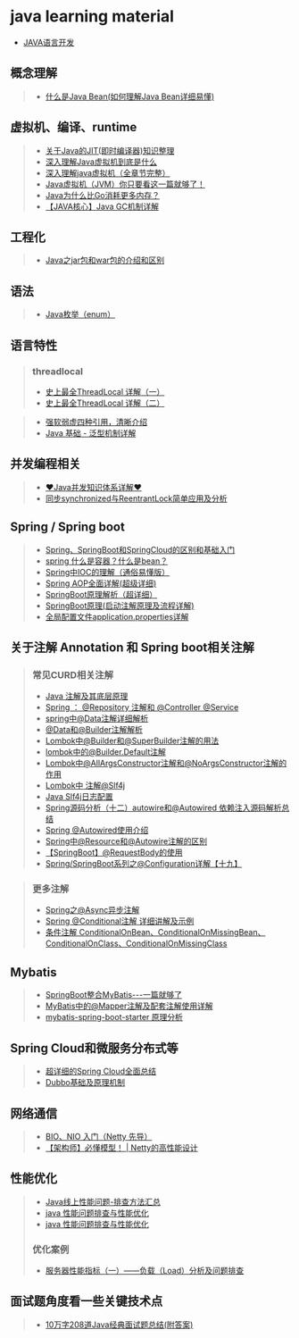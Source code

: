 # java learning material


- [JAVA语言开发](#JAVA语言开发)
## 概念理解
> - [什么是Java Bean(如何理解Java Bean详细易懂)](https://tangjiusheng.com/it/730.html)

## 虚拟机、编译、runtime
> - [关于Java的JIT(即时编译器)知识整理](https://blog.csdn.net/Genmer/article/details/119355224)
> - [深入理解Java虚拟机到底是什么](https://blog.csdn.net/zhangjg_blog/article/details/20380971)
> - [深入理解java虚拟机（全章节完整）](https://blog.csdn.net/TJtulong/article/details/89598598)
> - [Java虚拟机（JVM）你只要看这一篇就够了！](https://blog.csdn.net/qq_41701956/article/details/81664921)
> - [Java为什么比Go消耗更多内存？](https://zhuanlan.zhihu.com/p/409158265)
> - [【JAVA核心】Java GC机制详解](https://blog.csdn.net/qq_37006625/article/details/128089386)


## 工程化
> - [Java之jar包和war包的介绍和区别](https://blog.csdn.net/lovedingd/article/details/121665033)

## 语法
> - [Java枚举（enum）](https://blog.csdn.net/qq_55157413/article/details/124278125)

## 语言特性
> ### threadlocal
> - [史上最全ThreadLocal 详解（一）](https://blog.csdn.net/u010445301/article/details/111322569)
> - [史上最全ThreadLocal 详解（二）](https://blog.csdn.net/u010445301/article/details/124935802)

> - [强软弱虚四种引用，清晰介绍](https://blog.csdn.net/u011291072/article/details/106315905)
> - [Java 基础 - 泛型机制详解](https://pdai.tech/md/java/basic/java-basic-x-generic.html)

## 并发编程相关
> - [♥Java并发知识体系详解♥](https://pdai.tech/md/java/thread/java-thread-x-overview.html)
> - [同步synchronized与ReentrantLock简单应用及分析](https://blog.csdn.net/tyrroo/article/details/91436099)

## Spring / Spring boot
> - [Spring、SpringBoot和SpringCloud的区别和基础入门](https://baijiahao.baidu.com/s?id=1739317929327983505&wfr=spider&for=pc)
> - [spring 什么是容器？什么是bean？](https://blog.csdn.net/qq_41512902/article/details/126136905)
> - [Spring中IOC的理解（通俗易懂版）](https://blog.csdn.net/qq_48508278/article/details/124680364)
> - [Spring AOP全面详解(超级详细)](https://blog.csdn.net/Cr1556648487/article/details/126777903)
> - [SpringBoot原理解析（超详细）](https://blog.csdn.net/qq_66912832/article/details/124942757)
> - [SpringBoot原理(启动注解原理及流程详解)](https://mikechen.cc/18729.html)
> - [全局配置文件application.properties详解](https://blog.csdn.net/qq_41946216/article/details/124769491)


## 关于注解 Annotation 和 Spring boot相关注解
> ### 常见CURD相关注解
>  - [Java 注解及其底层原理](https://www.cnblogs.com/xiaoniuhululu/p/16578683.html) 
>  - [Spring ： @Repository 注解和 @Controller @Service](https://blog.csdn.net/qq_21383435/article/details/103941243) 
>  - [spring中@Data注解详细解析](https://blog.csdn.net/weixin_47872288/article/details/121374322) 
>  - [@Data和@Builder注解解析](https://blog.csdn.net/abc1641211976/article/details/122421714) 
>  - [Lombok中@Builder和@SuperBuilder注解的用法](http://www.syrr.cn/news/10035.html) 
>  - [lombok中的@Builder.Default注解](https://www.jianshu.com/p/e60047ff7e53) 
>  - [Lombok中@AllArgsConstructor注解和@NoArgsConstructor注解的作用](https://blog.csdn.net/RAGACM/article/details/116533797) 
>  - [Lombok中 注解@Slf4j](https://blog.51cto.com/u_1472521/3714593) 
>  - [Java Slf4j日志配置](https://www.cnblogs.com/chenn/p/15191190.html) 
>  - [Spring源码分析（十二）autowire和@Autowired 依赖注入源码解析总结](https://blog.csdn.net/weixin_41947378/article/details/127598381) 
>  - [Spring @Autowired使用介绍](https://www.cnblogs.com/xumBlog/p/8687032.html) 
>  - [Spring中@Resource和@Autowire注解的区别](https://blog.csdn.net/u012899618/article/details/128718839) 
>  - [【SpringBoot】@RequestBody的使用](https://blog.csdn.net/CPOHUI/article/details/106876158) 
>  - [Spring/SpringBoot系列之@Configuration详解【十九】](https://blog.csdn.net/fei1234456/article/details/106905054/)

> ### 更多注解
> - [Spring之@Async异步注解](https://blog.csdn.net/sun134911/article/details/119677348)
> - [Spring @Conditional注解 详细讲解及示例](https://blog.csdn.net/xcy1193068639/article/details/81491071)
> - [条件注解 ConditionalOnBean、ConditionalOnMissingBean、ConditionalOnClass、ConditionalOnMissingClass](https://blog.csdn.net/weixin_40910372/article/details/108204833)



## Mybatis
> - [SpringBoot整合MyBatis---一篇就够了](https://zhuanlan.zhihu.com/p/143798465)
> - [MyBatis中的@Mapper注解及配套注解使用详解](https://www.cnblogs.com/arrows/p/10531808.html)
> - [mybatis-spring-boot-starter 原理分析](https://blog.csdn.net/u011781521/article/details/100097426)

## Spring Cloud和微服务分布式等
> - [超详细的Spring Cloud全面总结](https://zhuanlan.zhihu.com/p/367343070)
> - [Dubbo基础及原理机制](https://blog.csdn.net/wender/article/details/125233339)

## 网络通信
> - [BIO、NIO 入门（Netty 先导）](https://blog.csdn.net/w903328615/article/details/113914902)
> - [【架构师】必懂模型！ | Netty的高性能设计](https://www.bilibili.com/read/cv15485121)


## 性能优化
> - [Java线上性能问题-排查方法汇总](https://blog.csdn.net/huangliangbao2009/article/details/129738200)
> - [java 性能问题排查与性能优化](https://blog.csdn.net/fzy629442466/article/details/103537256)
> - [java 性能问题排查与性能优化](https://blog.csdn.net/fzy629442466/article/details/103537256)
> ### 优化案例
> - [服务器性能指标（一）——负载（Load）分析及问题排查](https://blog.csdn.net/fanliunian/article/details/112259986)




## 面试题角度看一些关键技术点
> - [10万字208道Java经典面试题总结(附答案)](https://blog.csdn.net/guorui_java/article/details/119299329)


